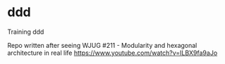# ddd
Training ddd


Repo written after seeing WJUG #211 - Modularity and hexagonal architecture in real life
https://www.youtube.com/watch?v=ILBX9fa9aJo
